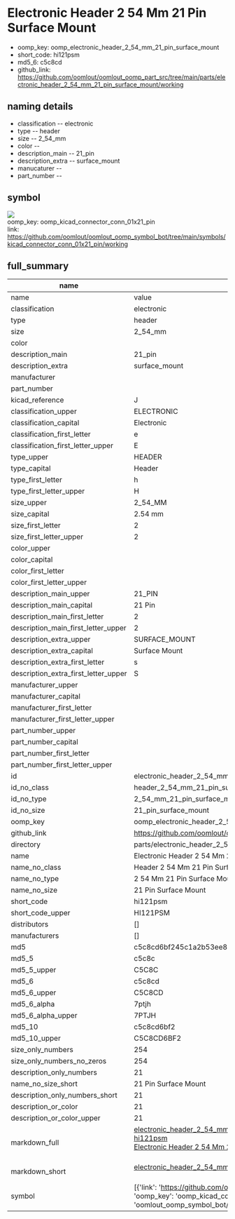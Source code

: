 # Electronic Header 2 54 Mm 21 Pin Surface Mount

  
* oomp_key: oomp_electronic_header_2_54_mm_21_pin_surface_mount 
* short_code: hi121psm
* md5_6: c5c8cd  
* github_link: https://github.com/oomlout/oomlout_oomp_part_src/tree/main/parts/electronic_header_2_54_mm_21_pin_surface_mount/working  
## naming details
* classification -- electronic
* type -- header
* size -- 2_54_mm
* color -- 
* description_main -- 21_pin
* description_extra -- surface_mount
* manucaturer -- 
* part_number -- 



## symbol

![](symbol/{index}}/working/working_600.png)  
oomp_key: oomp_kicad_connector_conn_01x21_pin  
link: https://github.com/oomlout/oomlout_oomp_symbol_bot/tree/main/symbols/kicad_connector_conn_01x21_pin/working  


## full_summary
| name | value | 
| --- | --- | 
| name | value | 
| classification | electronic | 
| type | header | 
| size | 2_54_mm | 
| color |  | 
| description_main | 21_pin | 
| description_extra | surface_mount | 
| manufacturer |  | 
| part_number |  | 
| kicad_reference | J | 
| classification_upper | ELECTRONIC | 
| classification_capital | Electronic | 
| classification_first_letter | e | 
| classification_first_letter_upper | E | 
| type_upper | HEADER | 
| type_capital | Header | 
| type_first_letter | h | 
| type_first_letter_upper | H | 
| size_upper | 2_54_MM | 
| size_capital | 2.54 mm | 
| size_first_letter | 2 | 
| size_first_letter_upper | 2 | 
| color_upper |  | 
| color_capital |  | 
| color_first_letter |  | 
| color_first_letter_upper |  | 
| description_main_upper | 21_PIN | 
| description_main_capital | 21 Pin | 
| description_main_first_letter | 2 | 
| description_main_first_letter_upper | 2 | 
| description_extra_upper | SURFACE_MOUNT | 
| description_extra_capital | Surface Mount | 
| description_extra_first_letter | s | 
| description_extra_first_letter_upper | S | 
| manufacturer_upper |  | 
| manufacturer_capital |  | 
| manufacturer_first_letter |  | 
| manufacturer_first_letter_upper |  | 
| part_number_upper |  | 
| part_number_capital |  | 
| part_number_first_letter |  | 
| part_number_first_letter_upper |  | 
| id | electronic_header_2_54_mm_21_pin_surface_mount | 
| id_no_class | header_2_54_mm_21_pin_surface_mount | 
| id_no_type | 2_54_mm_21_pin_surface_mount | 
| id_no_size | 21_pin_surface_mount | 
| oomp_key | oomp_electronic_header_2_54_mm_21_pin_surface_mount | 
| github_link | https://github.com/oomlout/oomlout_oomp_part_src/tree/main/parts/electronic_header_2_54_mm_21_pin_surface_mount/working | 
| directory | parts/electronic_header_2_54_mm_21_pin_surface_mount | 
| name | Electronic Header 2 54 Mm 21 Pin Surface Mount | 
| name_no_class | Header 2 54 Mm 21 Pin Surface Mount | 
| name_no_type | 2 54 Mm 21 Pin Surface Mount | 
| name_no_size | 21 Pin Surface Mount | 
| short_code | hi121psm | 
| short_code_upper | HI121PSM | 
| distributors | [] | 
| manufacturers | [] | 
| md5 | c5c8cd6bf245c1a2b53ee8804dc2420c | 
| md5_5 | c5c8c | 
| md5_5_upper | C5C8C | 
| md5_6 | c5c8cd | 
| md5_6_upper | C5C8CD | 
| md5_6_alpha | 7ptjh | 
| md5_6_alpha_upper | 7PTJH | 
| md5_10 | c5c8cd6bf2 | 
| md5_10_upper | C5C8CD6BF2 | 
| size_only_numbers | 254 | 
| size_only_numbers_no_zeros | 254 | 
| description_only_numbers | 21 | 
| name_no_size_short | 21 Pin Surface Mount | 
| description_only_numbers_short | 21 | 
| description_or_color | 21 | 
| description_or_color_upper | 21 | 
| markdown_full | [electronic_header_2_54_mm_21_pin_surface_mount](https://github.com/oomlout/oomlout_oomp_part_src/tree/main/parts/electronic_header_2_54_mm_21_pin_surface_mount/working)<br>[hi121psm](https://github.com/oomlout/oomlout_oomp_part_src/tree/main/parts/electronic_header_2_54_mm_21_pin_surface_mount/working)<br>[Electronic Header 2 54 Mm 21 Pin Surface Mount](https://github.com/oomlout/oomlout_oomp_part_src/tree/main/parts/electronic_header_2_54_mm_21_pin_surface_mount/working)<br><br> | 
| markdown_short | [electronic_header_2_54_mm_21_pin_surface_mount](https://github.com/oomlout/oomlout_oomp_part_src/tree/main/parts/electronic_header_2_54_mm_21_pin_surface_mount/working)<br><br> | 
| symbol | [{'link': 'https://github.com/oomlout/oomlout_oomp_symbol_bot/tree/main/symbols/kicad_connector_conn_01x21_pin', 'oomp_key': 'oomp_kicad_connector_conn_01x21_pin', 'directory': 'oomlout_oomp_symbol_bot/symbols/kicad_connector_conn_01x21_pin//working/working.kicad_sym', 'index': 0}] | 
